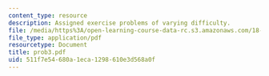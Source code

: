 ```yaml
---
content_type: resource
description: Assigned exercise problems of varying difficulty.
file: /media/https%3A/open-learning-course-data-rc.s3.amazonaws.com/18-315-combinatorial-theory-hyperplane-arrangements-fall-2004/511f7e54680a1eca1298610e3d568a0f_prob3.pdf
file_type: application/pdf
resourcetype: Document
title: prob3.pdf
uid: 511f7e54-680a-1eca-1298-610e3d568a0f
---
```

